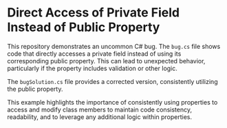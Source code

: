 # Direct Access of Private Field Instead of Public Property

This repository demonstrates an uncommon C# bug.  The `bug.cs` file shows code that directly accesses a private field instead of using its corresponding public property.  This can lead to unexpected behavior, particularly if the property includes validation or other logic.

The `bugSolution.cs` file provides a corrected version, consistently utilizing the public property.

This example highlights the importance of consistently using properties to access and modify class members to maintain code consistency, readability, and to leverage any additional logic within properties.